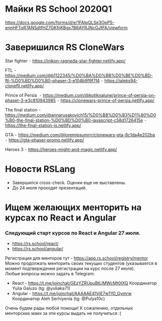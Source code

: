 # Майки RS School 2020Q1
https://docs.google.com/forms/d/e/1FAIpQLSe3OpP5-ennHFTqR7ANSdtfHZ7GKfiiKBgx7B6AYRJNcGJfFA/viewform

# Заверишился RS CloneWars
Star fighter 
	⁃	https://inikon-ragneda-star-fighter.netlify.app/

FTL
	⁃	https://medium.com/@b1122345/%D0%BA%D0%BB%D0%BE%D0%BD-ftl-%D0%BD%D0%B0-phaser-3-e104b9f9f7f4
	⁃	https://ialeks94-cloneftl.netlify.app/

Prince of Persia 
	⁃	https://medium.com/@kotiknalune/prince-of-persia-on-phaser-3-e3c810943985
	⁃	https://clonewars-prince-of-persia.netlify.app/

The‌ ‌final‌ ‌station
	⁃	https://medium.com/@annarusakovich15/%D0%B8%D0%B3%D1%80%D0%B0-the-final-station-%D0%BD%D0%B0-javascript-c58d1726415e
	⁃	https://the-final-station-js.netlify.app/

GTA
	⁃	https://medium.com/@loremipsumrrr/clonewars-gta-8c1da4e202ba
	⁃	https://gta-phaser-promo.netlify.app/

Heroes 3
	⁃	https://heroes-might-and-magic.netlify.app/
  
#  Новости RSLang
- Завершился cross-check. Оценки еще не выставлены. 
- До 24 июля проходят презентаций.

# Ищем желающих менторить на курсах по React и Angular
### Следующий старт курсов по React и Angular 27 июля.
  - https://rs.school/react/ 
  - https://rs.school/angular/ 

Регистрация для менторов тут - https://app.rs.school/registry/mentor  
Можно продолжать менторить своих текущих студентов (указывается в момент подтверждения регистрации на курс после 27 июля).  
Любые вопросы можно задать в Telegram:
- React - https://t.me/joinchat/GEzYZRUpuBtLlMWcMt0IXQ Координатор Yulia Galuzo (tg: @yuliaka71)
- Angular - https://t.me/joinchat/AAAAAE41VjE7wTf0_Gymrw Координатор Aleh Serhiyenia (tg: @Pulya10c)

Очень будем рады любой помощи! 
К сожалению, отдельных менторских маек за эти курсы выдать не получиться :(

